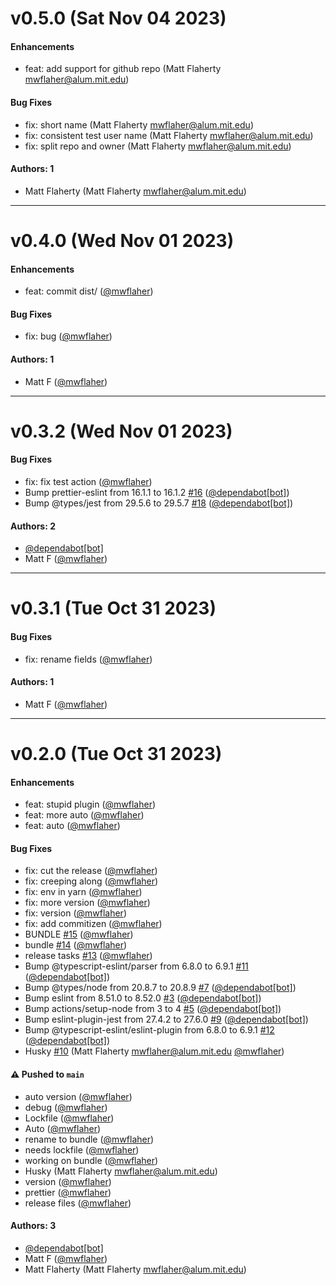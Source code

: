 # v0.5.0 (Sat Nov 04 2023)

#### Enhancements

- feat: add support for github repo (Matt Flaherty mwflaher@alum.mit.edu)

#### Bug Fixes

- fix: short name (Matt Flaherty mwflaher@alum.mit.edu)
- fix: consistent test user name (Matt Flaherty mwflaher@alum.mit.edu)
- fix: split repo and owner (Matt Flaherty mwflaher@alum.mit.edu)

#### Authors: 1

- Matt Flaherty (Matt Flaherty mwflaher@alum.mit.edu)

---

# v0.4.0 (Wed Nov 01 2023)

#### Enhancements

- feat: commit dist/ ([@mwflaher](https://github.com/mwflaher))

#### Bug Fixes

- fix: bug ([@mwflaher](https://github.com/mwflaher))

#### Authors: 1

- Matt F ([@mwflaher](https://github.com/mwflaher))

---

# v0.3.2 (Wed Nov 01 2023)

#### Bug Fixes

- fix: fix test action ([@mwflaher](https://github.com/mwflaher))
- Bump prettier-eslint from 16.1.1 to 16.1.2 [#16](https://github.com/mwflaher/gh-rudderstack-action/pull/16) ([@dependabot[bot]](https://github.com/dependabot[bot]))
- Bump @types/jest from 29.5.6 to 29.5.7 [#18](https://github.com/mwflaher/gh-rudderstack-action/pull/18) ([@dependabot[bot]](https://github.com/dependabot[bot]))

#### Authors: 2

- [@dependabot[bot]](https://github.com/dependabot[bot])
- Matt F ([@mwflaher](https://github.com/mwflaher))

---

# v0.3.1 (Tue Oct 31 2023)

#### Bug Fixes

- fix: rename fields ([@mwflaher](https://github.com/mwflaher))

#### Authors: 1

- Matt F ([@mwflaher](https://github.com/mwflaher))

---

# v0.2.0 (Tue Oct 31 2023)

#### Enhancements

- feat: stupid plugin ([@mwflaher](https://github.com/mwflaher))
- feat: more auto ([@mwflaher](https://github.com/mwflaher))
- feat: auto ([@mwflaher](https://github.com/mwflaher))

#### Bug Fixes

- fix: cut the release ([@mwflaher](https://github.com/mwflaher))
- fix: creeping along ([@mwflaher](https://github.com/mwflaher))
- fix: env in yarn ([@mwflaher](https://github.com/mwflaher))
- fix: more version ([@mwflaher](https://github.com/mwflaher))
- fix: version ([@mwflaher](https://github.com/mwflaher))
- fix: add commitizen ([@mwflaher](https://github.com/mwflaher))
- BUNDLE [#15](https://github.com/mwflaher/gh-rudderstack-action/pull/15) ([@mwflaher](https://github.com/mwflaher))
- bundle [#14](https://github.com/mwflaher/gh-rudderstack-action/pull/14) ([@mwflaher](https://github.com/mwflaher))
- release tasks [#13](https://github.com/mwflaher/gh-rudderstack-action/pull/13) ([@mwflaher](https://github.com/mwflaher))
- Bump @typescript-eslint/parser from 6.8.0 to 6.9.1 [#11](https://github.com/mwflaher/gh-rudderstack-action/pull/11) ([@dependabot[bot]](https://github.com/dependabot[bot]))
- Bump @types/node from 20.8.7 to 20.8.9 [#7](https://github.com/mwflaher/gh-rudderstack-action/pull/7) ([@dependabot[bot]](https://github.com/dependabot[bot]))
- Bump eslint from 8.51.0 to 8.52.0 [#3](https://github.com/mwflaher/gh-rudderstack-action/pull/3) ([@dependabot[bot]](https://github.com/dependabot[bot]))
- Bump actions/setup-node from 3 to 4 [#5](https://github.com/mwflaher/gh-rudderstack-action/pull/5) ([@dependabot[bot]](https://github.com/dependabot[bot]))
- Bump eslint-plugin-jest from 27.4.2 to 27.6.0 [#9](https://github.com/mwflaher/gh-rudderstack-action/pull/9) ([@dependabot[bot]](https://github.com/dependabot[bot]))
- Bump @typescript-eslint/eslint-plugin from 6.8.0 to 6.9.1 [#12](https://github.com/mwflaher/gh-rudderstack-action/pull/12) ([@dependabot[bot]](https://github.com/dependabot[bot]))
- Husky [#10](https://github.com/mwflaher/gh-rudderstack-action/pull/10) (Matt Flaherty mwflaher@alum.mit.edu [@mwflaher](https://github.com/mwflaher))

#### ⚠️ Pushed to `main`

- auto version ([@mwflaher](https://github.com/mwflaher))
- debug ([@mwflaher](https://github.com/mwflaher))
- Lockfile ([@mwflaher](https://github.com/mwflaher))
- Auto ([@mwflaher](https://github.com/mwflaher))
- rename to bundle ([@mwflaher](https://github.com/mwflaher))
- needs lockfile ([@mwflaher](https://github.com/mwflaher))
- working on bundle ([@mwflaher](https://github.com/mwflaher))
- Husky (Matt Flaherty mwflaher@alum.mit.edu)
- version ([@mwflaher](https://github.com/mwflaher))
- prettier ([@mwflaher](https://github.com/mwflaher))
- release files ([@mwflaher](https://github.com/mwflaher))

#### Authors: 3

- [@dependabot[bot]](https://github.com/dependabot[bot])
- Matt F ([@mwflaher](https://github.com/mwflaher))
- Matt Flaherty (Matt Flaherty mwflaher@alum.mit.edu)
